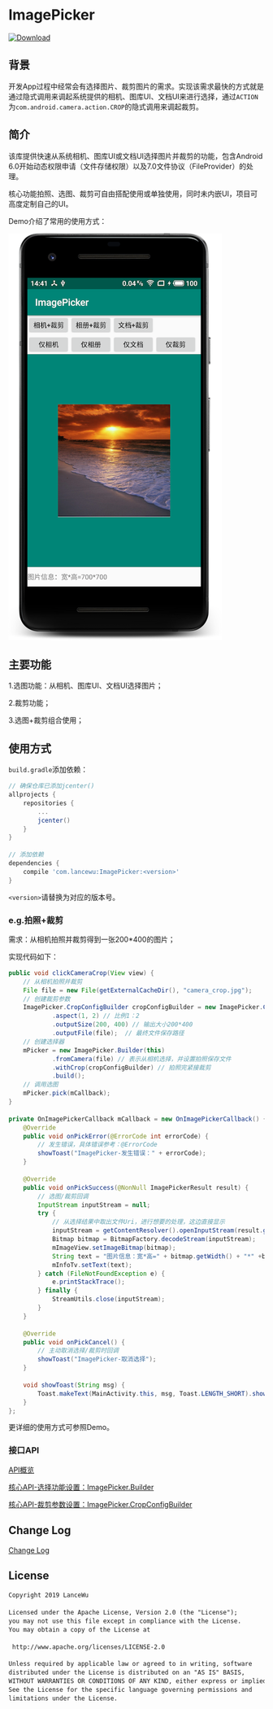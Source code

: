
# ImagePicker

[![Download](https://api.bintray.com/packages/wrs/maven/ImagePicker/images/download.svg)](https://bintray.com/wrs/maven/ImagePicker/_latestVersion)

## 背景

开发App过程中经常会有选择图片、裁剪图片的需求。实现该需求最快的方式就是通过隐式调用来调起系统提供的相机、图库UI、文档UI来进行选择，通过`ACTION`为`com.android.camera.action.CROP`的隐式调用来调起裁剪。

## 简介

该库提供快速从系统相机、图库UI或文档UI选择图片并裁剪的功能，包含Android 6.0开始动态权限申请（文件存储权限）以及7.0文件协议（FileProvider）的处理。

核心功能拍照、选图、裁剪可自由搭配使用或单独使用，同时未内嵌UI，项目可高度定制自己的UI。

Demo介绍了常用的使用方式：

![简介](screenshot/简介.png)

## 主要功能

1.选图功能：从相机、图库UI、文档UI选择图片；

2.裁剪功能；

3.选图+裁剪组合使用；

## 使用方式

`build.gradle`添加依赖：

```groovy
// 确保仓库已添加jcenter()
allprojects {
    repositories {
        ...
        jcenter()
    }
}

// 添加依赖
dependencies {
	compile 'com.lancewu:ImagePicker:<version>' 
}
```

`<version>`请替换为对应的版本号。

### e.g.拍照+裁剪

需求：从相机拍照并裁剪得到一张200*400的图片；

实现代码如下：

```java
public void clickCameraCrop(View view) {
    // 从相机拍照并裁剪
    File file = new File(getExternalCacheDir(), "camera_crop.jpg");
    // 创建裁剪参数
    ImagePicker.CropConfigBuilder cropConfigBuilder = new ImagePicker.CropConfigBuilder()
            .aspect(1, 2) // 比例1：2
            .outputSize(200, 400) // 输出大小200*400
            .outputFile(file);  // 最终文件保存路径
    // 创建选择器
    mPicker = new ImagePicker.Builder(this)
            .fromCamera(file) // 表示从相机选择，并设置拍照保存文件
            .withCrop(cropConfigBuilder) // 拍照完紧接裁剪
            .build();
    // 调用选图
    mPicker.pick(mCallback);
}

private OnImagePickerCallback mCallback = new OnImagePickerCallback() {
    @Override
    public void onPickError(@ErrorCode int errorCode) {
        // 发生错误，具体错误参考：@ErrorCode
        showToast("ImagePicker-发生错误：" + errorCode);
    }

    @Override
    public void onPickSuccess(@NonNull ImagePickerResult result) {
        // 选图/裁剪回调
        InputStream inputStream = null;
        try {
            // 从选择结果中取出文件Uri，进行想要的处理，这边直接显示
            inputStream = getContentResolver().openInputStream(result.getImageUri());
            Bitmap bitmap = BitmapFactory.decodeStream(inputStream);
            mImageView.setImageBitmap(bitmap);
            String text = "图片信息：宽*高=" + bitmap.getWidth() + "*" +bitmap.getHeight();
            mInfoTv.setText(text);
        } catch (FileNotFoundException e) {
            e.printStackTrace();
        } finally {
            StreamUtils.close(inputStream);
        }
    }

    @Override
    public void onPickCancel() {
        // 主动取消选择/裁剪时回调
        showToast("ImagePicker-取消选择");
    }

    void showToast(String msg) {
        Toast.makeText(MainActivity.this, msg, Toast.LENGTH_SHORT).show();
    }
};
```

更详细的使用方式可参照Demo。

### 接口API

[API概览](https://wurensen.github.io/ImagePicker/docs/index.html) 

[核心API-选择功能设置：ImagePicker.Builder](https://wurensen.github.io/ImagePicker/docs/com/lancewu/imagepicker/ImagePicker.Builder.html) 

[核心API-裁剪参数设置：ImagePicker.CropConfigBuilder](https://wurensen.github.io/ImagePicker/docs/com/lancewu/imagepicker/ImagePicker.CropConfigBuilder.html) 

## Change Log

[Change Log](CHANGELOG.md)

## License

```txt
Copyright 2019 LanceWu

Licensed under the Apache License, Version 2.0 (the "License");
you may not use this file except in compliance with the License.
You may obtain a copy of the License at

 http://www.apache.org/licenses/LICENSE-2.0

Unless required by applicable law or agreed to in writing, software
distributed under the License is distributed on an "AS IS" BASIS,
WITHOUT WARRANTIES OR CONDITIONS OF ANY KIND, either express or implied.
See the License for the specific language governing permissions and
limitations under the License.
```
